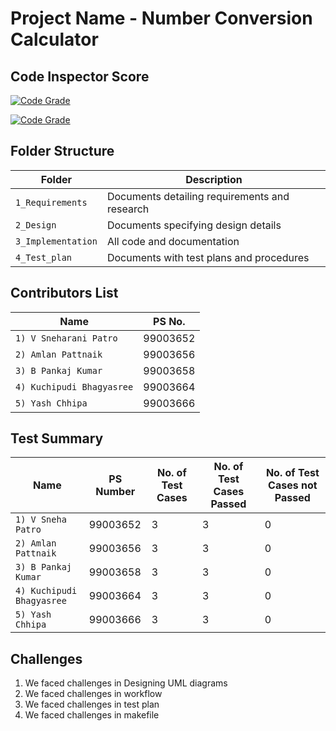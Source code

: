 # Project Name - Number Conversion Calculator


## Code Inspector Score
[![Code Grade](https://www.code-inspector.com/project/19061/score/svg)](https://frontend.code-inspector.com/public/project/19047/submissionT3/dashboard)

[![Code Grade](https://www.code-inspector.com/project/19047/status/svg)](https://frontend.code-inspector.com/public/project/19047/submissionT3/dashboard)

## Folder Structure

Folder             | Description
-------------------| -----------------------------------------
`1_Requirements`   | Documents detailing requirements and research
`2_Design`         | Documents specifying design details
`3_Implementation` | All code and documentation
`4_Test_plan`      | Documents with test plans and procedures

## Contributors List

Name                           |   PS No.  |         
-------------------------------|-----------|
`1) V Sneharani Patro`         | 99003652  |     
`2) Amlan Pattnaik`            | 99003656  |   
`3) B Pankaj Kumar`            | 99003658  |           
`4) Kuchipudi Bhagyasree`      | 99003664  |           
`5) Yash Chhipa`               | 99003666  | 


## Test Summary

Name | PS Number | No. of Test Cases | No. of Test Cases Passed | No. of Test Cases not Passed 
-----|-----------|-------------------|--------------------------|------------------------------
`1) V Sneha Patro`               | 99003652  | 3  | 3  | 0
`2) Amlan Pattnaik`              | 99003656  | 3  | 3  | 0
`3) B Pankaj Kumar`              | 99003658  | 3  | 3  | 0
`4) Kuchipudi Bhagyasree`        | 99003664  | 3  | 3  | 0
`5) Yash Chhipa`                 | 99003666  | 3  | 3  | 0

## Challenges

1. We faced challenges in Designing UML diagrams
2. We faced challenges in workflow
3. We faced challenges in test plan
4. We faced challenges in makefile

